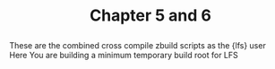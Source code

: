 # <p align="center"> Chapter 5 and 6 </p>
These are the combined cross compile zbuild scripts as the {lfs} user<br>
Here You are building a minimum temporary build root for LFS<br>
